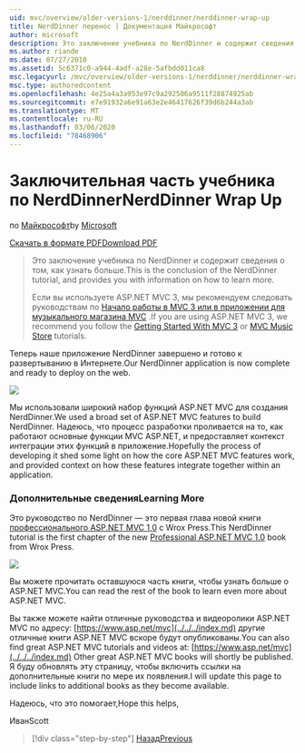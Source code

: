 ```yaml
---
uid: mvc/overview/older-versions-1/nerddinner/nerddinner-wrap-up
title: NerdDinner перенос | Документация Майкрософт
author: microsoft
description: Это заключение учебника по NerdDinner и содержит сведения о том, как узнать больше.
ms.author: riande
ms.date: 07/27/2010
ms.assetid: 5c6371c0-a944-4adf-a28e-5afbdd011ca8
msc.legacyurl: /mvc/overview/older-versions-1/nerddinner/nerddinner-wrap-up
msc.type: authoredcontent
ms.openlocfilehash: 4e25a4a3a953e97c9a292506a9511f28874925ab
ms.sourcegitcommit: e7e91932a6e91a63e2e46417626f39d6b244a3ab
ms.translationtype: MT
ms.contentlocale: ru-RU
ms.lasthandoff: 03/06/2020
ms.locfileid: "78468906"
---
```

# <a name="nerddinner-wrap-up"></a><span data-ttu-id="edcc3-103">Заключительная часть учебника по NerdDinner</span><span class="sxs-lookup"><span data-stu-id="edcc3-103">NerdDinner Wrap Up</span></span>

<span data-ttu-id="edcc3-104">по [Майкрософт](https://github.com/microsoft)</span><span class="sxs-lookup"><span data-stu-id="edcc3-104">by [Microsoft](https://github.com/microsoft)</span></span>

[<span data-ttu-id="edcc3-105">Скачать в формате PDF</span><span class="sxs-lookup"><span data-stu-id="edcc3-105">Download PDF</span></span>](http://aspnetmvcbook.s3.amazonaws.com/aspnetmvc-nerdinner_v1.pdf)

> <span data-ttu-id="edcc3-106">Это заключение учебника по NerdDinner и содержит сведения о том, как узнать больше.</span><span class="sxs-lookup"><span data-stu-id="edcc3-106">This is the conclusion of the NerdDinner tutorial, and provides you with information on how to learn more.</span></span>
> 
> <span data-ttu-id="edcc3-107">Если вы используете ASP.NET MVC 3, мы рекомендуем следовать руководствам по [Начало работы в MVC 3 или в приложении для](../../older-versions/getting-started-with-aspnet-mvc3/cs/intro-to-aspnet-mvc-3.md) [музыкального магазина MVC](../../older-versions/mvc-music-store/mvc-music-store-part-1.md) .</span><span class="sxs-lookup"><span data-stu-id="edcc3-107">If you are using ASP.NET MVC 3, we recommend you follow the [Getting Started With MVC 3](../../older-versions/getting-started-with-aspnet-mvc3/cs/intro-to-aspnet-mvc-3.md) or [MVC Music Store](../../older-versions/mvc-music-store/mvc-music-store-part-1.md) tutorials.</span></span>

<span data-ttu-id="edcc3-108">Теперь наше приложение NerdDinner завершено и готово к развертыванию в Интернете.</span><span class="sxs-lookup"><span data-stu-id="edcc3-108">Our NerdDinner application is now complete and ready to deploy on the web.</span></span>

![](nerddinner-wrap-up/_static/image1.png)

<span data-ttu-id="edcc3-109">Мы использовали широкий набор функций ASP.NET MVC для создания NerdDinner.</span><span class="sxs-lookup"><span data-stu-id="edcc3-109">We used a broad set of ASP.NET MVC features to build NerdDinner.</span></span> <span data-ttu-id="edcc3-110">Надеюсь, что процесс разработки проливается на то, как работают основные функции MVC ASP.NET, и предоставляет контекст интеграции этих функций в приложение.</span><span class="sxs-lookup"><span data-stu-id="edcc3-110">Hopefully the process of developing it shed some light on how the core ASP.NET MVC features work, and provided context on how these features integrate together within an application.</span></span>

### <a name="learning-more"></a><span data-ttu-id="edcc3-111">Дополнительные сведения</span><span class="sxs-lookup"><span data-stu-id="edcc3-111">Learning More</span></span>

<span data-ttu-id="edcc3-112">Это руководство по NerdDinner — это первая глава новой книги [профессионального ASP.NET MVC 1,0](https://www.amazon.com/gp/product/0470384611?ie=UTF8&amp;tag=scoblo04-20&amp;linkCode=xm2&amp;camp=1789&amp;creativeASIN=0470384611) с Wrox Press.</span><span class="sxs-lookup"><span data-stu-id="edcc3-112">This NerdDinner tutorial is the first chapter of the new [Professional ASP.NET MVC 1.0](https://www.amazon.com/gp/product/0470384611?ie=UTF8&amp;tag=scoblo04-20&amp;linkCode=xm2&amp;camp=1789&amp;creativeASIN=0470384611) book from Wrox Press.</span></span>

[![](https://mscblogs.blob.core.windows.net/media/scottgu/Media/bookcover1_6CAECF94.png)](https://www.amazon.com/gp/product/0470384611?ie=UTF8&amp;tag=scoblo04-20&amp;linkCode=xm2&amp;camp=1789&amp;creativeASIN=0470384611)

<span data-ttu-id="edcc3-113">Вы можете прочитать оставшуюся часть книги, чтобы узнать больше о ASP.NET MVC.</span><span class="sxs-lookup"><span data-stu-id="edcc3-113">You can read the rest of the book to learn even more about ASP.NET MVC.</span></span>

<span data-ttu-id="edcc3-114">Вы также можете найти отличные руководства и видеоролики ASP.NET MVC по адресу: [https://www.asp.net/mvc](../../../index.md) другие отличные книги ASP.NET MVC вскоре будут опубликованы.</span><span class="sxs-lookup"><span data-stu-id="edcc3-114">You can also find great ASP.NET MVC tutorials and videos at: [https://www.asp.net/mvc](../../../index.md) Other great ASP.NET MVC books will shortly be published.</span></span> <span data-ttu-id="edcc3-115">Я буду обновлять эту страницу, чтобы включить ссылки на дополнительные книги по мере их появления.</span><span class="sxs-lookup"><span data-stu-id="edcc3-115">I will update this page to include links to additional books as they become available.</span></span>

<span data-ttu-id="edcc3-116">Надеюсь, что это помогает,</span><span class="sxs-lookup"><span data-stu-id="edcc3-116">Hope this helps,</span></span>

<span data-ttu-id="edcc3-117">Иван</span><span class="sxs-lookup"><span data-stu-id="edcc3-117">Scott</span></span>

> [!div class="step-by-step"]
> [<span data-ttu-id="edcc3-118">Назад</span><span class="sxs-lookup"><span data-stu-id="edcc3-118">Previous</span></span>](enable-automated-unit-testing.md)
